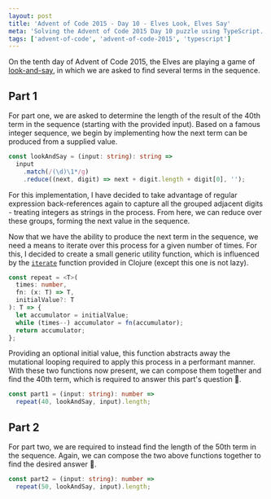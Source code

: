 ```yaml
---
layout: post
title: 'Advent of Code 2015 - Day 10 - Elves Look, Elves Say'
meta: 'Solving the Advent of Code 2015 Day 10 puzzle using TypeScript.'
tags: ['advent-of-code', 'advent-of-code-2015', 'typescript']
---
```


On the tenth day of Advent of Code 2015, the Elves are playing a game of [look-and-say](https://en.wikipedia.org/wiki/Look-and-say_sequence), in which we are asked to find several terms in the sequence.

<!--more-->

## Part 1

For part one, we are asked to determine the length of the result of the 40th term in the sequence (starting with the provided input).
Based on a famous integer sequence, we begin by implementing how the next term can be produced from a supplied value.

```typescript
const lookAndSay = (input: string): string =>
  input
    .match(/(\d)\1*/g)
    .reduce((next, digit) => next + digit.length + digit[0], '');
```

For this implementation, I have decided to take advantage of regular expression back-references again to capture all the grouped adjacent digits - treating integers as strings in the process.
From here, we can reduce over these groups, forming the next value in the sequence.

Now that we have the ability to produce the next term in the sequence, we need a means to iterate over this process for a given number of times.
For this, I decided to create a small generic utility function, which is influenced by the [`iterate`](https://clojuredocs.org/clojure.core/iterate) function provided in Clojure (except this one is not lazy).

```typescript
const repeat = <T>(
  times: number,
  fn: (x: T) => T,
  initialValue?: T
): T => {
  let accumulator = initialValue;
  while (times--) accumulator = fn(accumulator);
  return accumulator;
};
```

Providing an optional initial value, this function abstracts away the mutational looping required to apply this process in a performant manner.
With these two functions now present, we can compose them together and find the 40th term, which is required to answer this part's question 🌟.

```typescript
const part1 = (input: string): number =>
  repeat(40, lookAndSay, input).length;
```

## Part 2

For part two, we are required to instead find the length of the 50th term in the sequence.
Again, we can compose the two above functions together to find the desired answer 🌟.

```typescript
const part2 = (input: string): number =>
  repeat(50, lookAndSay, input).length;
```
